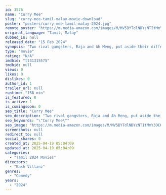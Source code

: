 ```yaml
---
id: 3576
name: "Curry Mee"
slug: "curry-mee-tamil-malay-movie-download"
poster: "posters/curry-mee-tamil-malay-2024.jpg"
remote_poster: "https://m.media-amazon.com/images/M/MV5BYTdlNDYzNTItMmY3OC00Yjg3LThmYmItNmQ1MTcyNDZhZTA4XkEyXkFqcGdeQXVyMDU2NjAwNg@@._V1_SX300.jpg"
original_language: "Tamil, Malay"
dubbed_in: null
released_date: "15 Feb 2024"
synopsis: "Two rival gangsters, Raja and Ah Meng, put aside their differences when a respected village elder intervenes. However, their new friendship is tested by land disputes and deceitful gang members, prompting to propose a resolving so..."
type: "movie"
rating: "N/A"
imdbid: "tt31315575"
tmdbid: null
views: 0
likes: 0
dislikes: 0
author_id: 1
trailer_url: null
runtime: "158 min"
is_featured: 0
is_active: 1
is_comingsoon: 0
seo_title: "Curry Mee"
seo_description: "Two rival gangsters, Raja and Ah Meng, put aside their differences when a respected village elder intervenes. However, their new friendship is tested by land disputes and deceitful gang members, prompting to propose a resolving so..."
seo_keywords: "\"Curry Mee\""
seo_image: "https://m.media-amazon.com/images/M/MV5BYTdlNDYzNTItMmY3OC00Yjg3LThmYmItNmQ1MTcyNDZhZTA4XkEyXkFqcGdeQXVyMDU2NjAwNg@@._V1_SX300.jpg"
screenshots: null
redirect_to: null
social_shares: 0
created_at: 2025-04-19 05:04:09
updated_at: 2025-04-19 05:04:09
categories:
  - "Tamil 2024 Movies"
directors:
  - "Kash Villanz"
genres:
  - "Comedy"
years:
  - "2024"
---
```

